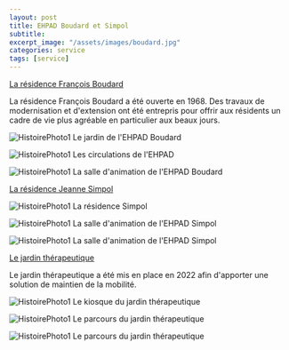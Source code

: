 ```yaml
---
layout: post
title: EHPAD Boudard et Simpol
subtitle:
excerpt_image: "/assets/images/boudard.jpg"
categories: service
tags: [service]
---
```


<u>La résidence François Boudard</u>

La résidence François Boudard a été ouverte en 1968. Des travaux de modernisation et d'extension ont été entrepris pour offrir aux résidents un cadre de vie plus agréable en particulier aux beaux jours.

![HistoirePhoto1](https://chclamecy.github.io/jekyll-theme-yat/assets/images/Jardin-Boudard-1.jpg)  Le jardin de l'EHPAD Boudard


![HistoirePhoto1](https://chclamecy.github.io/jekyll-theme-yat/assets/images/CouloirEtage2-Boudard-1.jpg)  Les circulations de l'EHPAD


![HistoirePhoto1](https://chclamecy.github.io/jekyll-theme-yat/assets/images/CouloirEtage1-Boudard-3.jpg)  La salle d'animation de l'EHPAD Boudard


<u>La résidence Jeanne Simpol</u>

![HistoirePhoto1](https://chclamecy.github.io/jekyll-theme-yat/assets/images/simpol.jpg)  La résidence Simpol


![HistoirePhoto1](https://chclamecy.github.io/jekyll-theme-yat/assets/images/simpol1.jpg)  La salle d'animation de l'EHPAD Simpol


![HistoirePhoto1](https://chclamecy.github.io/jekyll-theme-yat/assets/images/simpol2.jpg)  La salle d'animation de l'EHPAD Simpol


<u>Le jardin thérapeutique</u>

Le jardin thérapeutique a été mis en place en 2022 afin d'apporter une solution de maintien de la mobilité.


![HistoirePhoto1](https://chclamecy.github.io/jekyll-theme-yat/assets/images/jardin1.jpg)  Le kiosque du jardin thérapeutique


![HistoirePhoto1](https://chclamecy.github.io/jekyll-theme-yat/assets/images/jardin2.jpg)  Le parcours du jardin thérapeutique


![HistoirePhoto1](https://chclamecy.github.io/jekyll-theme-yat/assets/images/jardin3.jpg)  Le parcours du jardin thérapeutique
